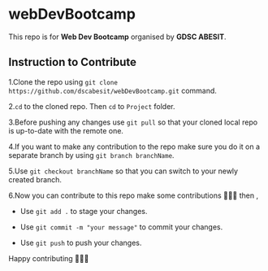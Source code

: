 # webDevBootcamp

This repo is for **Web Dev Bootcamp** organised by **GDSC ABESIT**.

## Instruction to Contribute

1.Clone the repo using `git clone https://github.com/dscabesit/webDevBootcamp.git` command.

2.`cd` to the cloned repo. Then `cd` to `Project` folder.

3.Before pushing any changes use `git pull` so that your cloned local repo is up-to-date with the remote one.

4.If you want to make any contribution to the repo make sure you do it on a separate branch by using `git branch branchName`.

5.Use `git checkout branchName` so that you can switch to your newly created branch.

6.Now you can contribute to this repo make some contributions 🙌🤩🤩 then ,

* Use `git add .` to stage your changes.

* Use `git commit -m "your message"` to commit your changes.

* Use `git push` to push your changes.

Happy contributing 🙌🤩🤩
